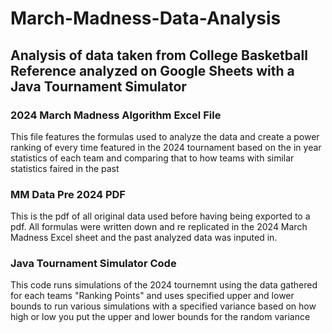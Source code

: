 # March-Madness-Data-Analysis

## Analysis of data taken from College Basketball Reference analyzed on Google Sheets with a Java Tournament Simulator

### 2024 March Madness Algorithm Excel File
This file features the formulas used to analyze the data and create a power ranking of every time featured in the 2024 tournament based on the in year statistics of each team and comparing that to how teams with similar statistics faired in the past

### MM Data Pre 2024 PDF
This is the pdf of all original data used before having being exported to a pdf.
All formulas were written down and re replicated in the 2024 March Madness Excel sheet and the past analyzed data was inputed in.

### Java Tournament Simulator Code
This code runs simulations of the 2024 tournemnt using the data gathered for each teams "Ranking Points" and uses specified upper and lower bounds to run various simulations with a specified variance based on how high or low you put the upper and lower bounds for the random variance


